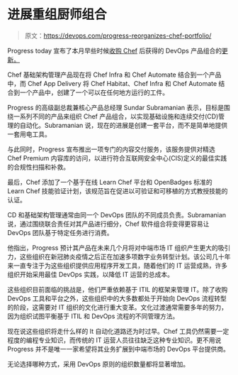 # 进展重组厨师组合

> 原文：<https://devops.com/progress-reorganizes-chef-portfolio/>

Progress today 宣布了本月早些时候[收购 Chef](https://devops.com/progress-acquires-chef-to-expand-devops-portfolio/) 后获得的 DevOps 产品组合的[更新。](https://www.globenewswire.com/news-release/2020/10/28/2115968/0/en/Progress-Optimizes-Chef-Portfolio-Delivery-to-Accelerate-Global-DevSecOps.html)

Chef 基础架构管理产品现在将 Chef Infra 和 Chef Automate 结合到一个产品中，而 Chef App Delivery 将 Chef Habitat、Chef Infra 和 Chef Automate 结合到一个产品中，创建了一个可以在任何地方运行的工件。

Progress 的高级副总裁兼核心产品总经理 Sundar Subramanian 表示，目标是围绕一系列不同的产品来组织 Chef 产品组合，以实现基础设施和连续交付(CD)管理的自动化。Subramanian 说，现在的进展是创建一套平台，而不是简单地提供一套用电工具。

与此同时，Progress 宣布推出一项专门的内容交付服务，该服务提供对精选 Chef Premium 内容库的访问，以进行符合互联网安全中心(CIS)定义的最佳实践的合规性扫描和补救。

最后，Chef 添加了一个基于在线 Learn Chef 平台和 OpenBadges 标准的 Learn Chef 技能验证计划，该规范旨在促进以可验证和可移植的方式教授技能的认证。

CD 和基础架构管理通常由同一个 DevOps 团队的不同成员负责。Subramanian 说，通过围绕联合责任对其产品进行细分，Chef 软件组合将变得更容易让 DevOps 团队基于特定任务进行消费。

他指出，Progress 预计其产品在未来几个月将对中端市场 IT 组织产生更大的吸引力，这些组织在新冠肺炎疫情之后正在加速多项数字业务转型计划。该公司几十年来一直专注于为这些组织提供应用程序开发工具，随着他们的 IT 运营成熟，许多组织开始采用最佳 DevOps 实践，以降低 IT 运营的总成本。

这些组织目前面临的挑战是，他们严重依赖基于 ITIL 的框架来管理 IT。除了收购 DevOps 工具和平台之外，这些组织中的大多数都处于开始向 DevOps 流程转型的阶段，这需要对 IT 组织的文化进行重大变革。文化过渡通常需要多年的努力，因为组织试图平衡基于 ITIL 和 DevOps 流程的不同管理方法。

现在说这些组织将走什么样的 It 自动化道路还为时过早。Chef 工具仍然需要一定程度的编程专业知识，而传统的 IT 运营人员往往缺乏这种专业知识。更不用说 Progress 并不是唯一一家希望将其业务扩展到中端市场的 DevOps 平台提供商。

无论选择哪种方式，采用 DevOps 原则的组织数量都将显著增加。
